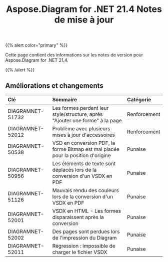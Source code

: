 ﻿---
title: Aspose.Diagram for .NET 21.4 Notes de mise à jour
type: docs
weight: 9
url: /fr/net/aspose-diagram-for-net-21-4-release-notes/
---
{{% alert color="primary" %}} 

Cette page contient des informations sur les notes de version pour Aspose.Diagram for .NET 21.4.

{{% /alert %}} 
## **Améliorations et changements**

|**Clé**|**Sommaire**|**Catégorie**|
|:- |:- |:- |
|DIAGRAMNET-51732|Les formes perdent leur style/structure, après "Ajouter une forme" à la page|Renforcement|
|DIAGRAMNET-52012|Problème avec plusieurs mises à jour d'accessoires|Renforcement|
|DIAGRAMNET-50538|VSD en conversion PDF, la forme Bitmap est mal placée pour la position d'origine|Punaise|
|DIAGRAMNET-50956|Les éléments de texte sont déplacés lors de la conversion d'un VSDX en PDF|Punaise|
|DIAGRAMNET-51126|Mauvais rendu des couleurs lors de la conversion d'un VSDX en PDF|Punaise|
|DIAGRAMNET-52001|VSDX en HTML - Les formes disparaissent après la conversion|Punaise|
|DIAGRAMNET-52002|Des pages sont perdues lors de l'impression du Diagram|Punaise|
|DIAGRAMNET-52011|Régression : impossible de charger le fichier VSDX|Punaise|




